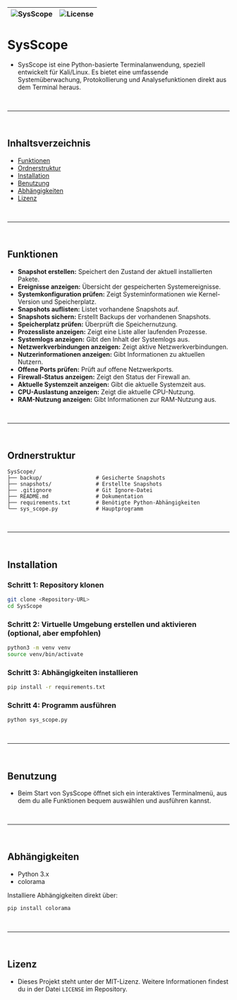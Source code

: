 |![SysScope](https://github.com/bylickilabs/SysScope/actions/workflows/SysScope.yml/badge.svg)|![License](https://img.shields.io/badge/license-MIT-brightgreen.svg)|
|---|---|

# SysScope
  - SysScope ist eine Python-basierte Terminalanwendung, speziell entwickelt für Kali/Linux. Es bietet eine umfassende Systemüberwachung, Protokollierung und Analysefunktionen direkt aus dem Terminal heraus.

<br>

---

<br>

## Inhaltsverzeichnis

- [Funktionen](#funktionen)
- [Ordnerstruktur](#ordnerstruktur)
- [Installation](#installation)
- [Benutzung](#benutzung)
- [Abhängigkeiten](#abhängigkeiten)
- [Lizenz](#lizenz)

<br>

---

<br>

## Funktionen

- **Snapshot erstellen:** Speichert den Zustand der aktuell installierten Pakete.
- **Ereignisse anzeigen:** Übersicht der gespeicherten Systemereignisse.
- **Systemkonfiguration prüfen:** Zeigt Systeminformationen wie Kernel-Version und Speicherplatz.
- **Snapshots auflisten:** Listet vorhandene Snapshots auf.
- **Snapshots sichern:** Erstellt Backups der vorhandenen Snapshots.
- **Speicherplatz prüfen:** Überprüft die Speichernutzung.
- **Prozessliste anzeigen:** Zeigt eine Liste aller laufenden Prozesse.
- **Systemlogs anzeigen:** Gibt den Inhalt der Systemlogs aus.
- **Netzwerkverbindungen anzeigen:** Zeigt aktive Netzwerkverbindungen.
- **Nutzerinformationen anzeigen:** Gibt Informationen zu aktuellen Nutzern.
- **Offene Ports prüfen:** Prüft auf offene Netzwerkports.
- **Firewall-Status anzeigen:** Zeigt den Status der Firewall an.
- **Aktuelle Systemzeit anzeigen:** Gibt die aktuelle Systemzeit aus.
- **CPU-Auslastung anzeigen:** Zeigt die aktuelle CPU-Nutzung.
- **RAM-Nutzung anzeigen:** Gibt Informationen zur RAM-Nutzung aus.

<br>

---

<br>

## Ordnerstruktur

```
SysScope/
├── backup/                 # Gesicherte Snapshots
├── snapshots/              # Erstellte Snapshots
├── .gitignore              # Git Ignore-Datei
├── README.md               # Dokumentation
├── requirements.txt        # Benötigte Python-Abhängigkeiten
└── sys_scope.py            # Hauptprogramm
```

<br>

---

<br>

## Installation

### Schritt 1: Repository klonen

```bash
git clone <Repository-URL>
cd SysScope
```

### Schritt 2: Virtuelle Umgebung erstellen und aktivieren (optional, aber empfohlen)

```bash
python3 -m venv venv
source venv/bin/activate
```

### Schritt 3: Abhängigkeiten installieren

```bash
pip install -r requirements.txt
```

### Schritt 4: Programm ausführen

```bash
python sys_scope.py
```

<br>

---

<br>

## Benutzung
   - Beim Start von SysScope öffnet sich ein interaktives Terminalmenü, aus dem du alle Funktionen bequem auswählen und ausführen kannst.

<br>

---

<br>

## Abhängigkeiten

- Python 3.x
- colorama

Installiere Abhängigkeiten direkt über:

```bash
pip install colorama
```

<br>

---

<br>

## Lizenz
   - Dieses Projekt steht unter der MIT-Lizenz. Weitere Informationen findest du in der Datei `LICENSE` im Repository.
